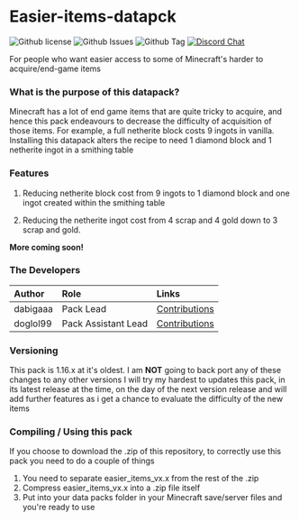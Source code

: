 # Easier-items-datapck
![Github license](https://img.shields.io/github/license/dabigaaa/Easier-items-datapck.svg)
![Github Issues](https://img.shields.io/github/issues/dabigaaa/Easier-items-datapck.svg)
![Github Tag](https://img.shields.io/github/tag/dabigaaa/Easier-items-datapck.svg)
[![Discord Chat](https://img.shields.io/badge/chat%20on-discord-7289DA)](https://discord.gg/28N2Eeq2tT)

For people who want easier access to some of Minecraft's harder to acquire/end-game items

### What is the purpose of this datapack?
Minecraft has a lot of end game items that are quite tricky to acquire, and hence this pack endeavours to decrease the difficulty of acquisition of those items. For example, a full netherite block costs 9 ingots in vanilla. Installing this datapack alters the recipe to need 1 diamond block and 1 netherite ingot in a smithing table

### Features
1. Reducing netherite block cost from 9 ingots to 1 diamond block and one ingot created within the smithing table

2. Reducing the netherite ingot cost from 4 scrap and 4 gold down to 3 scrap and gold.

**More coming soon!**

### The Developers

| Author   | Role   | Links   |
|:---------|:-------|:--------|
| dabigaaa | Pack Lead | [Contributions](https://github.com/dabigaaa/Easier-items-datapck/commits?author=dabigaaa) |
| doglol99 | Pack Assistant Lead | [Contributions](https://github.com/dabigaaa/Easier-items-datapck/commits?author=doglol99) |

### Versioning
This pack is 1.16.x at it's oldest. I am **NOT** going to back port any of these changes to any other versions
I will try my hardest to updates this pack, in its latest release at the time, on the day of the next version release and will add further features as i get a chance to evaluate the difficulty of the new items

### Compiling / Using this pack
If you choose to download the .zip of this repository, to correctly use this pack you need to do a couple of things
1. You need to separate easier_items_vx.x from the rest of the .zip
2. Compress easier_items_vx.x into a .zip file itself
3. Put into your data packs folder in your Minecraft save/server files and you're ready to use
